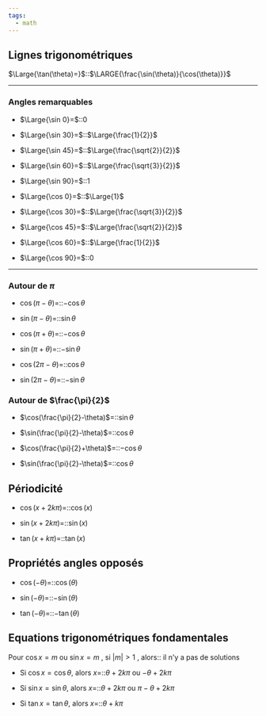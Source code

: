 ```yaml
---
tags:
  - math
---
```


## Lignes trigonométriques

$\Large{\tan(\theta)=}$::$\LARGE{\frac{\sin(\theta)}{\cos(\theta)}}$
<!--SR:!2023-10-16,8,203-->


---

### Angles remarquables

- $\Large{\sin 0}=$::$0$
<!--SR:!2023-10-28,32,263-->

- $\Large{\sin 30}=$::$\Large{\frac{1}{2}}$
<!--SR:!2023-11-18,53,270-->

- $\Large{\sin 45}=$::$\Large{\frac{\sqrt{2}}{2}}$
<!--SR:!2023-11-11,46,283-->

- $\Large{\sin 60}=$::$\Large{\frac{\sqrt{3}}{2}}$
<!--SR:!2023-11-12,47,283-->

- $\Large{\sin 90}=$::$1$
<!--SR:!2023-12-14,60,283-->

- $\Large{\cos 0}=$::$\Large{1}$
<!--SR:!2023-12-13,73,310-->
- $\Large{\cos 30}=$::$\Large{\frac{\sqrt{3}}{2}}$
<!--SR:!2023-11-30,59,303-->

- $\Large{\cos 45}=$::$\Large{\frac{\sqrt{2}}{2}}$
<!--SR:!2023-11-08,40,263-->

- $\Large{\cos 60}=$::$\Large{\frac{1}{2}}$
<!--SR:!2023-10-16,20,263-->

- $\Large{\cos 90}=$::$0$
<!--SR:!2023-12-12,72,310-->


---

### Autour de $\pi$
- $\cos(\pi-\theta)$=::$-\cos\theta$
<!--SR:!2023-11-19,49,263-->

- $\sin(\pi-\theta)$=::$\sin\theta$
<!--SR:!2023-12-05,62,303-->

- $\cos(\pi+\theta)$=::$-\cos\theta$
<!--SR:!2023-11-15,50,283-->

- $\sin(\pi+\theta)$=::$-\sin\theta$
<!--SR:!2023-11-09,44,283-->

- $\cos(2\pi-\theta)$=::$\cos\theta$
<!--SR:!2023-11-14,49,283-->

- $\sin(2\pi-\theta)$=::$-\sin\theta$
<!--SR:!2023-10-26,30,263-->


### Autour de $\frac{\pi}{2}$
- $\cos(\frac{\pi}{2}-\theta)$=::$\sin\theta$
<!--SR:!2023-10-29,21,223-->

- $\sin(\frac{\pi}{2}-\theta)$=::$\cos\theta$
<!--SR:!2023-10-17,21,230-->


- $\cos(\frac{\pi}{2}+\theta)$=::$-\cos\theta$
<!--SR:!2023-10-22,18,210-->

- $\sin(\frac{\pi}{2}-\theta)$=::$\cos\theta$
<!--SR:!2023-10-17,21,230-->


## Périodicité
- $\cos(x+2k\pi)=$::$\cos(x)$
<!--SR:!2023-11-04,34,243-->

- $\sin(x+2k\pi)=$::$\sin(x)$
<!--SR:!2023-10-17,2,203-->

- $\tan(x+k\pi)=$::$\tan(x)$
<!--SR:!2023-10-16,8,183-->

## Propriétés angles opposés
- $\cos(-\theta)=$::$\cos(\theta)$
<!--SR:!2023-10-27,31,263-->

- $\sin(-\theta)=$::$-\sin(\theta)$
<!--SR:!2023-10-22,26,223-->

- $\tan(-\theta)=$::$-\tan(\theta)$
<!--SR:!2023-12-31,63,230-->

## Equations trigonométriques fondamentales
Pour $\cos x=m$ ou $\sin x=m$ , si $|m|>1$ , alors:: il n'y a pas de solutions
<!--SR:!2023-11-10,45,266-->


- Si $\cos x=\cos\theta$, alors $x=$::$\theta+2k\pi$ ou $-\theta+2k\pi$
<!--SR:!2023-10-12,16,223-->

- Si $\sin x=\sin\theta$, alors $x=$::$\theta+2k\pi$ ou $\pi-\theta+2k\pi$
<!--SR:!2023-10-09,7,183-->

- Si $\tan x=\tan\theta$, alors $x=$::$\theta+k\pi$
<!--SR:!2023-11-06,22,203-->
